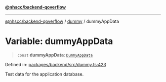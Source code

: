 [**@nhscc/backend-qoverflow**](../../README.md)

***

[@nhscc/backend-qoverflow](../../README.md) / [dummy](../README.md) / dummyAppData

# Variable: dummyAppData

> `const` **dummyAppData**: [`DummyAppData`](../type-aliases/DummyAppData.md)

Defined in: [packages/backend/src/dummy.ts:423](https://github.com/nhscc/qoverflow.api.hscc.bdpa.org/blob/b629239838bf73900bba2996b8dcfbc432755e21/packages/backend/src/dummy.ts#L423)

Test data for the application database.
